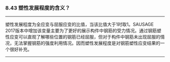 ﻿### 8.43  塑性发展程度的含义？
---

塑性发展程度为全应变与屈服应变的比值，当该比值大于1时取1。SAUSAGE 2017版本中增加该变量主要为了更好的展示构件中钢筋的受力情况。通过钢筋塑性应变可以直观了解哪些位置的钢筋已经屈服，但对于构件中钢筋未出现屈服的情况，无法掌握钢筋的强度利用情况。因而塑性发展程度是对钢筋塑性应变结果的一个很好补充。

---
